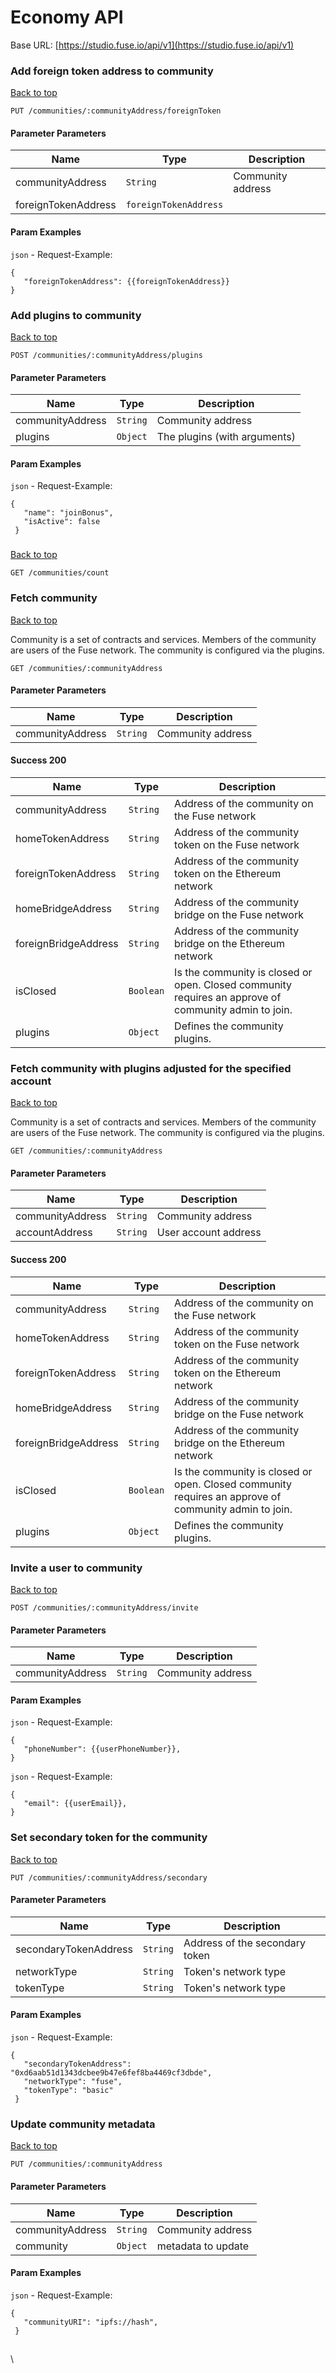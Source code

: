 # Economy API

Base URL: [https://studio.fuse.io/api/v1](https://studio.fuse.io/api/v1)

### Add foreign token address to community <a href="#user-content-add-foreign-token-address-to-community" id="user-content-add-foreign-token-address-to-community"></a>

[Back to top](https://github.com/fuseio/fuse-studio/blob/master/server/docs/api-v1.md#top)

```
PUT /communities/:communityAddress/foreignToken
```

#### Parameter Parameters

| Name                | Type                  | Description       |
| ------------------- | --------------------- | ----------------- |
| communityAddress    | `String`              | Community address |
| foreignTokenAddress | `foreignTokenAddress` |                   |

#### Param Examples

`json` - Request-Example:

```
{
   "foreignTokenAddress": {{foreignTokenAddress}}
}
```

### Add plugins to community <a href="#user-content-add-plugins-to-community" id="user-content-add-plugins-to-community"></a>

[Back to top](https://github.com/fuseio/fuse-studio/blob/master/server/docs/api-v1.md#top)

```
POST /communities/:communityAddress/plugins
```

#### Parameter Parameters

| Name             | Type     | Description                  |
| ---------------- | -------- | ---------------------------- |
| communityAddress | `String` | Community address            |
| plugins          | `Object` | The plugins (with arguments) |

#### Param Examples

`json` - Request-Example:

```
{
   "name": "joinBonus",
   "isActive": false
 }
```

### &#x20;<a href="#undefined" id="undefined"></a>

[Back to top](https://github.com/fuseio/fuse-studio/blob/master/server/docs/api-v1.md#top)

```
GET /communities/count
```

### Fetch community <a href="#user-content-fetch-community" id="user-content-fetch-community"></a>

[Back to top](https://github.com/fuseio/fuse-studio/blob/master/server/docs/api-v1.md#top)

Community is a set of contracts and services. Members of the community are users of the Fuse network. The community is configured via the plugins.

```
GET /communities/:communityAddress
```

#### Parameter Parameters

| Name             | Type     | Description       |
| ---------------- | -------- | ----------------- |
| communityAddress | `String` | Community address |

#### Success 200

| Name                 | Type      | Description                                                                                          |
| -------------------- | --------- | ---------------------------------------------------------------------------------------------------- |
| communityAddress     | `String`  | Address of the community on the Fuse network                                                         |
| homeTokenAddress     | `String`  | Address of the community token on the Fuse network                                                   |
| foreignTokenAddress  | `String`  | Address of the community token on the Ethereum network                                               |
| homeBridgeAddress    | `String`  | Address of the community bridge on the Fuse network                                                  |
| foreignBridgeAddress | `String`  | Address of the community bridge on the Ethereum network                                              |
| isClosed             | `Boolean` | Is the community is closed or open. Closed community requires an approve of community admin to join. |
| plugins              | `Object`  | Defines the community plugins.                                                                       |

### Fetch community with plugins adjusted for the specified account <a href="#user-content-fetch-community-with-plugins-adjusted-for-the-specified-account" id="user-content-fetch-community-with-plugins-adjusted-for-the-specified-account"></a>

[Back to top](https://github.com/fuseio/fuse-studio/blob/master/server/docs/api-v1.md#top)

Community is a set of contracts and services. Members of the community are users of the Fuse network. The community is configured via the plugins.

```
GET /communities/:communityAddress
```

#### Parameter Parameters

| Name             | Type     | Description          |
| ---------------- | -------- | -------------------- |
| communityAddress | `String` | Community address    |
| accountAddress   | `String` | User account address |

#### Success 200

| Name                 | Type      | Description                                                                                          |
| -------------------- | --------- | ---------------------------------------------------------------------------------------------------- |
| communityAddress     | `String`  | Address of the community on the Fuse network                                                         |
| homeTokenAddress     | `String`  | Address of the community token on the Fuse network                                                   |
| foreignTokenAddress  | `String`  | Address of the community token on the Ethereum network                                               |
| homeBridgeAddress    | `String`  | Address of the community bridge on the Fuse network                                                  |
| foreignBridgeAddress | `String`  | Address of the community bridge on the Ethereum network                                              |
| isClosed             | `Boolean` | Is the community is closed or open. Closed community requires an approve of community admin to join. |
| plugins              | `Object`  | Defines the community plugins.                                                                       |

### Invite a user to community <a href="#user-content-invite-a-user-to-community" id="user-content-invite-a-user-to-community"></a>

[Back to top](https://github.com/fuseio/fuse-studio/blob/master/server/docs/api-v1.md#top)

```
POST /communities/:communityAddress/invite
```

#### Parameter Parameters

| Name             | Type     | Description       |
| ---------------- | -------- | ----------------- |
| communityAddress | `String` | Community address |

#### Param Examples

`json` - Request-Example:

```
{
   "phoneNumber": {{userPhoneNumber}},
}
```

`json` - Request-Example:

```
{
   "email": {{userEmail}},
}
```

### Set secondary token for the community <a href="#user-content-set-secondary-token-for-the-community" id="user-content-set-secondary-token-for-the-community"></a>

[Back to top](https://github.com/fuseio/fuse-studio/blob/master/server/docs/api-v1.md#top)

```
PUT /communities/:communityAddress/secondary
```

#### Parameter Parameters

| Name                  | Type     | Description                    |
| --------------------- | -------- | ------------------------------ |
| secondaryTokenAddress | `String` | Address of the secondary token |
| networkType           | `String` | Token's network type           |
| tokenType             | `String` | Token's network type           |

#### Param Examples

`json` - Request-Example:

```
{
   "secondaryTokenAddress": "0xd6aab51d1343dcbee9b47e6fef8ba4469cf3dbde",
   "networkType": "fuse",
   "tokenType": "basic"
 }
```

### Update community metadata <a href="#user-content-update-community-metadata" id="user-content-update-community-metadata"></a>

[Back to top](https://github.com/fuseio/fuse-studio/blob/master/server/docs/api-v1.md#top)

```
PUT /communities/:communityAddress
```

#### Parameter Parameters

| Name             | Type     | Description        |
| ---------------- | -------- | ------------------ |
| communityAddress | `String` | Community address  |
| community        | `Object` | metadata to update |

#### Param Examples

`json` - Request-Example:

```
{
   "communityURI": "ipfs://hash",
 }
```

## &#x20;<a href="#user-content-entity" id="user-content-entity"></a>

\
